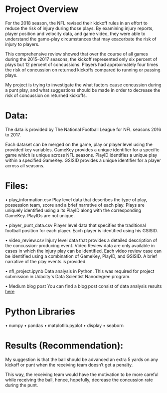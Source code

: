 # Project Overview

For the 2018 season, the NFL revised their kickoff rules in an effort to reduce the risk of injury during those plays. By examining injury reports, player position and velocity data, and game video, they were able to understand the game-play circumstances that may exacerbate the risk of injury to players.

This comprehensive review showed that over the course of all games during the 2015–2017 seasons, the kickoff represented only six percent of plays but 12 percent of concussions. Players had approximately four times the risk of concussion on returned kickoffs compared to running or passing plays.

My project is trying to investigate the what factors cause concussion during a punt play, and what suggestions should be made in order to decrease the risk of concussion on returned kickoffs.

# Data:

The data is provided by The National Football League for NFL seasons 2016 to 2017.

Each dataset can be merged on the game, play or player level using the provided key variables. GameKey provides a unique identifier for a specific game which is unique across NFL seasons. PlayID identifies a unique play within a specified GameKey. GSISID provides a unique identifier for a player across all seasons.

# Files:

• play_information.csv
Play level data that describes the type of play, possession team, score and a brief narrative of each play. Plays are uniquely identified using a its PlayID along with the corresponding GameKey. PlayIDs are not unique.

• player_punt_data.csv
Player level data that specifies the traditional football position for each player. Each player is identified using his GSISID.

• video_review.csv
Injury level data that provides a detailed description of the concussion-producing event. Video Review data are only available in cases in which the injury play can be identified. Each video review case can be identified using a combination of GameKey, PlayID, and GSISID. A brief narrative of the play events is provided.

• nfl_project.ipynb
Data analysis in Python. This was required for project submission in Udacity's Data Scientist Nanodegree program. 

• Medium blog post
You can find a blog post consist of data analysis results [here](https://medium.com/@luoyexinshi/how-to-protect-nfl-players-from-concussion-during-punt-plays-c38945608cb)

# Python Libraries
• numpy 
• pandas 
• matplotlib.pyplot
• display
• seaborn

# Results (Recommendation):

My suggestion is that the ball should be advanced an extra 5 yards on any kickoff or punt when the receiving team doesn’t get a penalty.

This way, the receiving team would have the motivation to be more careful while receiving the ball, hence, hopefully, decrease the concussion rate during the punt.

